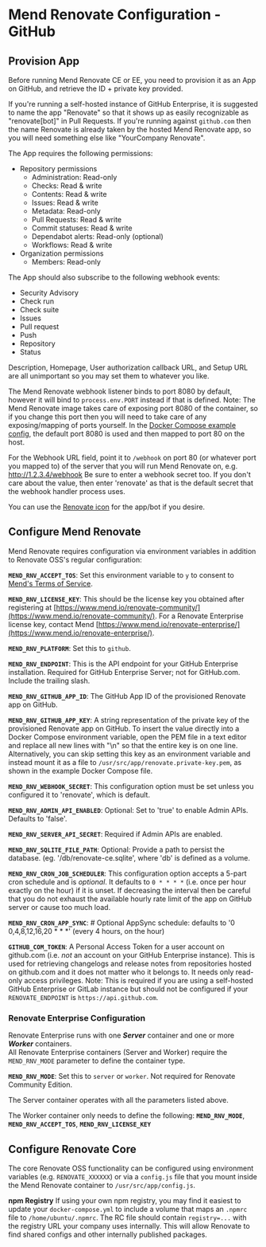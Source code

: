 # Mend Renovate Configuration - GitHub

## Provision App

Before running Mend Renovate CE or EE, you need to provision it as an App on GitHub, and retrieve the ID + private key provided.

If you're running a self-hosted instance of GitHub Enterprise, it is suggested to name the app "Renovate" so that it shows up as easily recognizable as "renovate[bot]" in Pull Requests.
If you're running against `github.com` then the name Renovate is already taken by the hosted Mend Renovate app, so you will need something else like "YourCompany Renovate".

The App requires the following permissions:

- Repository permissions
  - Administration: Read-only
  - Checks: Read & write
  - Contents: Read & write
  - Issues: Read & write
  - Metadata: Read-only
  - Pull Requests: Read & write
  - Commit statuses: Read & write
  - Dependabot alerts: Read-only (optional)
  - Workflows: Read & write
- Organization permissions
  - Members: Read-only

The App should also subscribe to the following webhook events:

- Security Advisory
- Check run
- Check suite
- Issues
- Pull request
- Push
- Repository
- Status

Description, Homepage, User authorization callback URL, and Setup URL are all unimportant so you may set them to whatever you like.

The Mend Renovate webhook listener binds to port 8080 by default, however it will bind to `process.env.PORT` instead if that is defined.
Note: The Mend Renovate image takes care of exposing port 8080 of the container, so if you change this port then you will need to take care of any exposing/mapping of ports yourself.
In the [Docker Compose example config](https://github.com/mend/renovate-cc-ee/tree/main/examples/), the default port 8080 is used and then mapped to port 80 on the host.

For the Webhook URL field, point it to `/webhook` on port 80 (or whatever port you mapped to) of the server that you will run Mend Renovate on, e.g. http://1.2.3.4/webhook
Be sure to enter a webhook secret too.
If you don't care about the value, then enter 'renovate' as that is the default secret that the webhook handler process uses.

You can use the [Renovate icon](https://docs.renovatebot.com/assets/images/logo.png) for the app/bot if you desire.

## Configure Mend Renovate

Mend Renovate requires configuration via environment variables in addition to Renovate OSS's regular configuration:

**`MEND_RNV_ACCEPT_TOS`**: Set this environment variable to `y` to consent to [Mend's Terms of Service](https://www.mend.io/terms-of-service/).

**`MEND_RNV_LICENSE_KEY`**: This should be the license key you obtained after registering at [https://www.mend.io/renovate-community/](https://www.mend.io/renovate-community/).
For a Renovate Enterprise license key, contact Mend [https://www.mend.io/renovate-enterprise/](https://www.mend.io/renovate-enterprise/).

**`MEND_RNV_PLATFORM`**: Set this to `github`.

**`MEND_RNV_ENDPOINT`**: This is the API endpoint for your GitHub Enterprise installation. Required for GitHub Enterprise Server; not for GitHub.com. Include the trailing slash.

**`MEND_RNV_GITHUB_APP_ID`**: The GitHub App ID of the provisioned Renovate app on GitHub.

**`MEND_RNV_GITHUB_APP_KEY`**: A string representation of the private key of the provisioned Renovate app on GitHub. To insert the value directly into a Docker Compose environment variable, open the PEM file in a text editor and replace all new lines with "\n" so that the entire key is on one line. Alternatively, you can skip setting this key as an environment variable and instead mount it as a file to `/usr/src/app/renovate.private-key.pem`, as shown in the example Docker Compose file.

**`MEND_RNV_WEBHOOK_SECRET`**: This configuration option must be set unless you configured it to 'renovate', which is default.

**`MEND_RNV_ADMIN_API_ENABLED`**: Optional: Set to 'true' to enable Admin APIs. Defaults to 'false'.

**`MEND_RNV_SERVER_API_SECRET`**: Required if Admin APIs are enabled.

**`MEND_RNV_SQLITE_FILE_PATH`**: Optional: Provide a path to persist the database. (eg. '/db/renovate-ce.sqlite', where 'db' is defined as a volume.

**`MEND_RNV_CRON_JOB_SCHEDULER`**: This configuration option accepts a 5-part cron schedule and is _optional_. It defaults to `0 * * * *` (i.e. once per hour exactly on the hour) if it is unset. If decreasing the interval then be careful that you do not exhaust the available hourly rate limit of the app on GitHub server or cause too much load.

**`MEND_RNV_CRON_APP_SYNC`**: # Optional AppSync schedule: defaults to '0 0,4,8,12,16,20 \* \* \*' (every 4 hours, on the hour)

**`GITHUB_COM_TOKEN`**: A Personal Access Token for a user account on github.com (i.e. _not_ an account on your GitHub Enterprise instance). This is used for retrieving changelogs and release notes from repositories hosted on github.com and it does not matter who it belongs to. It needs only read-only access privileges. Note: This is required if you are using a self-hosted GitHub Enterprise or GitLab instance but should not be configured if your `RENOVATE_ENDPOINT` is `https://api.github.com`.

### Renovate Enterprise Configuration

Renovate Enterprise runs with one **_Server_** container and one or more **_Worker_** containers.<br>
All Renovate Enterprise containers (Server and Worker) require the `MEND_RNV_MODE` parameter to define the container type.

**`MEND_RNV_MODE`**: Set this to `server` or `worker`. Not required for Renovate Community Edition.

The Server container operates with all the parameters listed above.

The Worker container only needs to define the following: **`MEND_RNV_MODE`**, **`MEND_RNV_ACCEPT_TOS`**, **`MEND_RNV_LICENSE_KEY`**

## Configure Renovate Core

The core Renovate OSS functionality can be configured using environment variables (e.g. `RENOVATE_XXXXXX`) or via a `config.js` file that you mount inside the Mend Renovate container to `/usr/src/app/config.js`.

**npm Registry** If using your own npm registry, you may find it easiest to update your `docker-compose.yml` to include a volume that maps an `.npmrc` file to `/home/ubuntu/.npmrc`. The RC file should contain `registry=...` with the registry URL your company uses internally. This will allow Renovate to find shared configs and other internally published packages.
